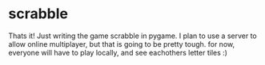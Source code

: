 # scrabble
Thats it! Just writing the game scrabble in pygame.
I plan to use a server to allow online multiplayer, but that is going to be pretty tough. for now, everyone will have to play locally, and see eachothers letter tiles :)
